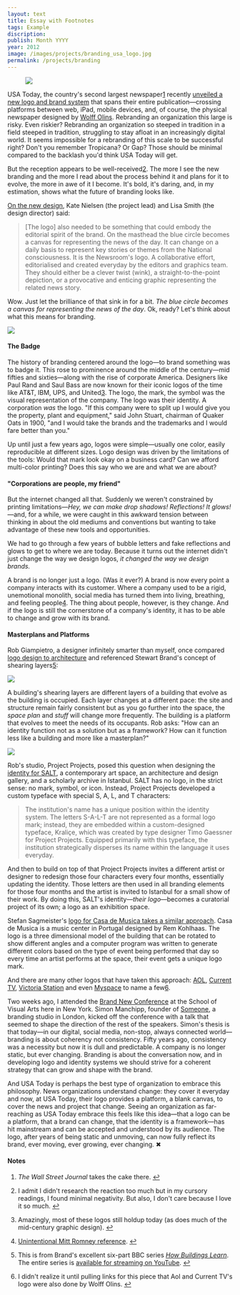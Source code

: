 ```yaml
---
layout: text
title: Essay with Footnotes
tags: Example
discription:
publish: Month YYYY
year: 2012
image: /images/projects/branding_usa_logo.jpg
permalink: /projects/branding
---
```


<figure><img src="/images/projects/branding_usa_logo.jpg"></figure>

<P>USA Today, the country's second largest newspaper<a id="footnote-1-ref" class="footnote" href="#footnote-1">1</a> recently <a href="http://www.usatoday.com/marketing/media_kit/pressroom/2012/releases/091312_USATODAY_UNVEILS_DRAMATIC_REDESIGN_ON_ALL_PLATFORMS.html">unveiled a new logo and brand system</A> that spans their entire publication&mdash;crossing platforms between web, iPad, mobile devices, and, of course, the physical newspaper designed by <a href="http://www.wolffolins.com">Wolff Olins</A>. Rebranding an organization this large is risky. Even riskier? Rebranding an organization so steeped in tradition in a field steeped in tradition, struggling to stay afloat in an increasingly digital world. It seems impossible for a rebranding of this scale to be successful right? Don't you remember Tropicana? Or Gap? Those should be minimal compared to the backlash you'd think USA Today will get.</P>

<P>But the reception appears to be well-received<a id="footnote-2-ref" class="footnote" href="#footnote-2">2</a>. The more I see the new branding and the more I read about the process behind it and plans for it to evolve, the more in awe of it I become. It's bold, it's daring, and, in my estimation, shows what the future of branding looks like.</P>

<P><a href="http://www.underconsideration.com/brandnew/archives/usa_today_for_tomorrow.php">On the new design</A>, Kate Nielsen (the project lead) and Lisa Smith (the design director) said:</P>

<blockquote><P>[The logo] also needed to be something that could embody the editorial spirit of the brand. On the masthead the blue circle becomes a canvas for representing the news of the day. It can change on a daily basis to represent key stories or themes from the National consciousness. It is the Newsroom's logo. A collaborative effort, editorialised and created everyday by the editors and graphics team. They should either be a clever twist (wink), a straight-to-the-point depiction, or a provocative and enticing graphic representing the related news story.</P></blockquote>

<P>Wow. Just let the brilliance of that sink in for a bit. <I>The blue circle becomes a canvas for representing the news of the day</I>. Ok, ready? Let's think about what this means for branding.</P>

<p><img src="/images/projects/branding_cover.jpg"></P>

<h4>The Badge</h4>
<P>The history of branding centered around the logo&mdash;to brand something was to badge it. This rose to prominence around the middle of the century&mdash;mid fifties and sixties&mdash;along with the rise of corporate America. Designers like Paul Rand and Saul Bass are now known for their iconic logos of the time like AT&T, IBM, UPS, and United<a id="footnote-3-ref" class="footnote" href="#footnote-3">3</a>. The logo, the mark, the symbol was the visual representation of the company. The logo was their identity. A corporation <I>was</I> the logo. "If this company were to split up I would give you the property, plant and equipment," said John Stuart, chairman of Quaker Oats in 1900, "and I would take the brands and the trademarks and I would fare better than you." </P>

<P>Up until just a few years ago, logos were simple&mdash;usually one color, easily reproducible at different sizes. Logo design was driven by the limitations of the tools: Would that mark look okay on a business card? Can we afford multi-color printing? Does this say who we are and what we are about? </P>

<h4>"Corporations are people, my friend"</h4>
<P>But the internet changed all that. Suddenly we weren't constrained by printing limitations&mdash;<I>Hey, we can make drop shadows! Reflections! It glows!</I>&mdash;and, for a while, we were caught in this awkward tension between thinking in about the old mediums and conventions but wanting to take advantage of these new tools and opportunities. </P>

<P>We had to go through a few years of bubble letters and fake reflections and glows to get to where we are today. Because it turns out the internet didn't just change the way we design logos, <I>it changed the way we design brands.</I></P>

<P>A brand is no longer just a logo. (Was it ever?) A brand is now every point a company interacts with its customer. Where a company used to be a rigid, unemotional monolith, social media has turned them into living, breathing, and feeling people<a id="footnote-4-ref" class="footnote" href="#footnote-4">4</a>. The thing about people, however, is they change. And if the logo is still the cornerstone of a company's identity, it has to be able to change and grow with its brand.</P>

<h4>Masterplans and Platforms</h4>
<P>Rob Giampietro, a designer infinitely smarter than myself, once compared <a href="http://blog.linedandunlined.com/post/2966239564/branding-visual-studies-foundations-and-research">logo design to architecture</A> and referenced Stewart Brand's concept of shearing layers<a id="footnote-5-ref" class="footnote" href="#footnote-5">5</a>: </P>

<img src="/images/projects/branding_layers.gif">

<P>A building's shearing layers are different layers of a building that evolve as the building is occupied. Each layer changes at a different pace: the site and structure remain fairly consistent but as you go further into the space, the <I>space plan</I> and <I>stuff</I> will change more frequently. The building is a platform that evolves to meet the needs of its occupants. Rob asks: "How can an identity function not as a solution but as a framework? How can it function less like a building and more like a masterplan?"</P>

<P><img src="/images/projects/branding_salt.gif"></P>

<P>Rob's studio, Project Projects, posed this question when designing the <a href="http://projectprojects.com/salt/?view=thumb">identity for SALT</A>, a contemporary art space, an architecture and design gallery, and a scholarly archive in Istanbul. SALT has no logo, in the strict sense: no mark, symbol, or icon. Instead, Project Projects developed a custom typeface with special S, A, L, and T characters:</P>

<blockquote>The institution's name has a unique position within the identity system. The letters S-A-L-T are not represented as a formal logo mark; instead, they are embedded within a custom-designed typeface, Kraliçe, which was created by type designer Timo Gaessner for Project Projects. Equipped primarily with this typeface, the institution strategically disperses its name within the language it uses everyday.</blockquote>

<P>And then to build on top of that Project Projects invites a different artist or designer to redesign those four characters every four months, essentially updating the identity. Those letters are then used in all branding elements for those four months and the artist is invited to Istanbul for a small show of their work. By doing this, SALT's identity&mdash;<I>their logo</I>&mdash;becomes a curatorial project of its own; a logo as an exhibition space.</P>

<P>Stefan Sagmeister's <a href="http://www.sagmeister.com/node/192">logo for Casa de Musica takes a similar approach</A>. Casa de Musica is a music center in Portugal designed by Rem Kohlhaas. The logo is a three dimensional model of the building that can be rotated to show different angles and a computer program was written to generate different colors based on the type of event being performed that day so every time an artist performs at the space, their event gets a unique logo mark.</P>

<P>And there are many other logos that have taken this approach: <a href="http://www.logodesignlove.com/aol-logo">AOL</A>, <a href="http://www.wolffolins.com/work/current-tv">Current TV</A>, <a href="http://www.someoneinlondon.com/category/projects/victoria-shes-changing-everything">Victoria Station</A> and even <a href="http://techcrunch.com/2010/10/08/new-myspace-logo/">Myspace</A> to name a few<a id="footnote-6-ref" class="footnote" href="#footnote-6">6</a>. </P>

<P>Two weeks ago, I attended the <a href="http://www.underconsideration.com/brandnewconference/index.php">Brand New Conference</A> at the School of Visual Arts here in New York. Simon Manchipp, founder of <a href="http://www.someoneinlondon.com">Someone</A>, a branding studio in London, kicked off the conference with a talk that seemed to shape the direction of the rest of the speakers. Simon's thesis is that today&mdash;in our digital, social media, non-stop, always connected world&mdash;branding is about coherency not consistency. Fifty years ago, consistency was a necessity but now it is dull and predictable. A company is no longer static, but ever changing. Branding is about the conversation now, and in developing logo and identity systems we should strive for a coherent strategy that can grow and shape with the brand.</P>

<P>And USA Today is perhaps the best type of organization to embrace this philosophy. News organizations understand change: they cover it everyday and now, at USA Today, their logo provides a platform, a blank canvas, to cover the news and project that change. Seeing an organization as far-reaching as USA Today embrace this feels like this idea&mdash;that a logo can be a platform, that a brand can change, that the identity is a framework&mdash;has hit mainstream and can be accepted and understood by its audience. The logo, after years of being static and unmoving, can now fully reflect its brand, ever moving, ever growing, ever changing. &#10006;</P>

<!--Footnotes -->
<div class="notes">
<h4>Notes</h4>

<ol>
<li><p id="footnote-1"><I>The Wall Street Journal</I> takes the cake there.  <a href="#footnote-1-ref">↩</a></p></li>

<li><p id="footnote-2">I admit I didn't research the reaction too much but in my cursory readings, I found minimal negativity. But also, I don't care because I love it so much. <a href="#footnote-2-ref">↩</a></p></li>

<li><p id="footnote-3">Amazingly, most of these logos still holdup today (as does much of the mid-century graphic design). <a href="#footnote-3-ref">↩</a></p></li>

<li><p id="footnote-4"><a href="http://www.youtube.com/watch?v=KlPQkd_AA6c">Unintentional Mitt Romney reference</A>. <a href="#footnote-4-ref">↩</a></p></li>

<li><p id="footnote-5">This is from Brand's excellent six-part BBC series <a href="http://en.wikipedia.org/wiki/How_Buildings_Learn"><I>How Buildings Learn</I></A>. The entire series is <a href="http://www.youtube.com/watch?v=AvEqfg2sIH0">available for streaming on YouTube</A>. <a href="#footnote-4-ref">↩</a></p></li>

<li><p id="footnote-6">I  didn't realize it until pulling links for this piece that Aol and Current TV's logo were also done by Wolff Olins. <a href="#footnote-4-ref">↩</a></p></li>
</ol>
</div>
